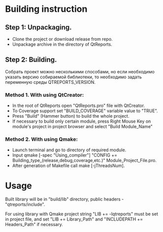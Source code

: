 # Building instruction
## Step 1: Unpackaging.

+ Clone the project or download release from repo.
+ Unpackage archive in the directory of QtReports.

## Step 2: Building.
Собрать проект можно несколькими способами, но если необходимо указать версию собираемой библиотеки, то необходимо задать переменную среды QTREPORTS_VERSION.

### Method 1. With using QtCreator:
+ In the root of QtReports open "QtReports.pro" file with QtCreator.
+ To Coverage support set "BUILD_COVERAGE" variable value to "TRUE".
+ Press "Build" (Hammer button) to build the whole project.
+ If necessary to build only certain module, press Right Mouse Key on module's project in project browser and select "Build Module_Name"

### Method 2. With using Qmake:
+ Launch terminal and go to directory of required module.
+ Input qmake [-spec "Using_compiler"] "CONFIG += Building_type_(release,debug,coverage,etc.)" Module_Project_File.pro.
+ After generation of Makefile call make [-jThreadsNum].

# Usage
Built library will be in "build/lib" directory, public headers - "qtreports/include".

For using library with Qmake project string "LIB += -lqtreports" must be set in project file, and set "LIB += Library_Path" and "INCLUDEPATH += Headers_Path" if necessary.